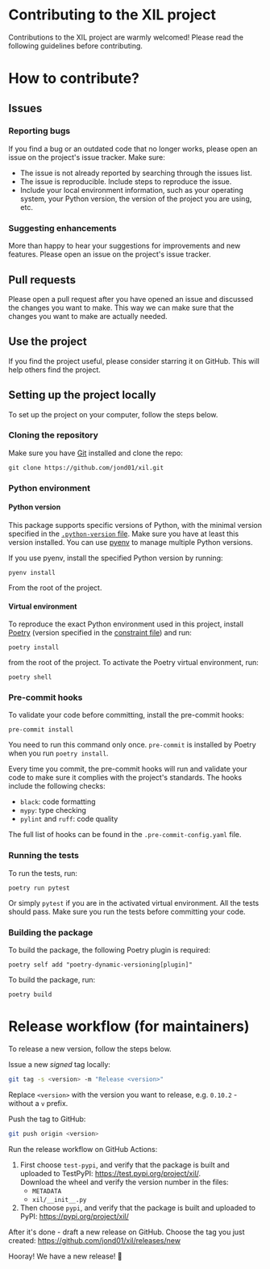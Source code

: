 # Contributing to the XIL project
Contributions to the XIL project are warmly welcomed! Please read the following
guidelines before contributing.

# How to contribute?

## Issues

### Reporting bugs
If you find a bug or an outdated code that no longer works, please open an issue on the
project's issue tracker.
Make sure:
- The issue is not already reported by searching through the issues list.
- The issue is reproducible. Include steps to reproduce the issue.
- Include your local environment information, such as your operating system, your
  Python version, the version of the project you are using, etc.

### Suggesting enhancements
More than happy to hear your suggestions for improvements and new features. Please open
an issue on the project's issue tracker.

## Pull requests
Please open a pull request after you have opened an issue and discussed the changes
you want to make. This way we can make sure that the changes you want to make are
actually needed.

## Use the project
If you find the project useful, please consider starring it on GitHub. This will help
others find the project.


## Setting up the project locally
To set up the project on your computer, follow the steps below.

### Cloning the repository
Make sure you have [Git](https://git-scm.com/) installed and clone the repo:
```shell
git clone https://github.com/jond01/xil.git
```

### Python environment
#### Python version
This package supports specific versions of Python, with the minimal version specified in
the [`.python-version` file](.python-version). Make sure you have at least this version
installed. You can use [pyenv](https://github.com/pyenv/pyenv) to manage multiple
Python versions.

If you use pyenv, install the specified Python version by running:
```shell
pyenv install
```
From the root of the project.

#### Virtual environment
To reproduce the exact Python environment used in this project, install
[Poetry](https://python-poetry.org/) (version specified in the
[constraint file](.github/workflows/poetry-constraint.txt)) and run:
```shell
poetry install
```
from the root of the project.
To activate the Poetry virtual environment, run:
```shell
poetry shell
```

### Pre-commit hooks
To validate your code before committing, install the pre-commit hooks:
```shell
pre-commit install
```
You need to run this command only once.
`pre-commit` is installed by Poetry when you run `poetry install`.

Every time you commit, the pre-commit hooks will run and validate your code to make
sure it complies with the project's standards. The hooks include the following
checks:
- `black`: code formatting
- `mypy`: type checking
- `pylint` and `ruff`: code quality

The full list of hooks can be found in the `.pre-commit-config.yaml` file.

### Running the tests
To run the tests, run:
```shell
poetry run pytest
```
Or simply `pytest` if you are in the activated virtual environment.
All the tests should pass. Make sure you run the tests before committing your code.

### Building the package

To build the package, the following Poetry plugin is required:
```shell
poetry self add "poetry-dynamic-versioning[plugin]"
```
To build the package, run:
```shell
poetry build
```

# Release workflow (for maintainers)

To release a new version, follow the steps below.

Issue a new *signed* tag locally:
```sh
git tag -s <version> -m "Release <version>"
```
Replace `<version>` with the version you want to release, e.g. `0.10.2` - without a `v`
prefix.

Push the tag to GitHub:
```sh
git push origin <version>
```

Run the release workflow on GitHub Actions:
1. First choose `test-pypi`, and verify that the package is built and uploaded to
   TestPyPI: https://test.pypi.org/project/xil/.  
   Download the wheel and verify the version number in the files:
   * `METADATA`
   * `xil/__init__.py`
2. Then choose `pypi`, and verify that the package is built and uploaded to PyPI:
   https://pypi.org/project/xil/

After it's done - draft a new release on GitHub. Choose the tag you just created:
https://github.com/jond01/xil/releases/new

Hooray! We have a new release! 🎉
